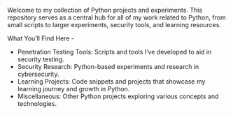 Welcome to my collection of Python projects and experiments. This repository serves as a central hub for all of my work related to Python, 
from small scripts to larger experiments, security tools, and learning resources.

What You’ll Find Here -
- Penetration Testing Tools: Scripts and tools I’ve developed to aid in security testing.
- Security Research: Python-based experiments and research in cybersecurity.
- Learning Projects: Code snippets and projects that showcase my learning journey and growth in Python.
- Miscellaneous: Other Python projects exploring various concepts and technologies.
